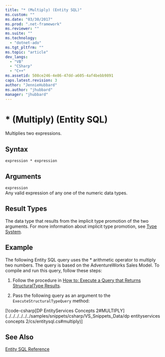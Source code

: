 ```yaml
---
title: "* (Multiply) (Entity SQL)"
ms.custom: ""
ms.date: "03/30/2017"
ms.prod: ".net-framework"
ms.reviewer: ""
ms.suite: ""
ms.technology: 
  - "dotnet-ado"
ms.tgt_pltfrm: ""
ms.topic: "article"
dev_langs: 
  - "VB"
  - "CSharp"
  - "C++"
ms.assetid: 508ce246-4e86-47dd-a605-4af4bebb9891
caps.latest.revision: 3
author: "JennieHubbard"
ms.author: "jhubbard"
manager: "jhubbard"
---
```

# * (Multiply) (Entity SQL)
Multiplies two expressions.  
  
## Syntax  
  
```  
expression * expression  
```  
  
## Arguments  
 `expression`  
 Any valid expression of any one of the numeric data types.  
  
## Result Types  
 The data type that results from the implicit type promotion of the two arguments. For more information about implicit type promotion, see [Type System](../../../../../../docs/framework/data/adonet/ef/language-reference/type-system-entity-sql.md).  
  
## Example  
 The following Entity SQL query uses the * arithmetic operator to multiply two numbers. The query is based on the AdventureWorks Sales Model. To compile and run this query, follow these steps:  
  
1.  Follow the procedure in [How to: Execute a Query that Returns StructuralType Results](../../../../../../docs/framework/data/adonet/ef/how-to-execute-a-query-that-returns-structuraltype-results.md).  
  
2.  Pass the following query as an argument to the `ExecuteStructuralTypeQuery` method:  
  
 [!code-csharp[DP EntityServices Concepts 2#MULTIPLY](../../../../../../samples/snippets/csharp/VS_Snippets_Data/dp entityservices concepts 2/cs/entitysql.cs#multiply)]  
  
## See Also  
 [Entity SQL Reference](../../../../../../docs/framework/data/adonet/ef/language-reference/entity-sql-reference.md)
